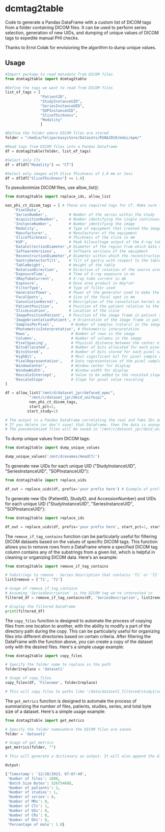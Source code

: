 # dcmtag2table
Code to generate a Pandas DataFrame with a custom list of DICOM tags from a folder containing DICOM files.
It can be used to perform series selection, generation of new UIDs, and dumping of unique values of DICOM tags to expedite manual PHI checks.

Thanks to Errol Colak for envisioning the algorithm to dump unique values. 

## Usage

```python
#Import package to read metadata from DICOM files
from dcmtag2table import dcmtag2table

#Define the tags we want to read from DICOM files
list_of_tags = [
                "PatientID",
                "StudyInstanceUID",
                "SeriesInstanceUID",
                "SOPInstanceUID",
                "SliceThickness",
                "Modality"
                ]

#Define the folder where DICOM files are stored
folder = "/media/felipe/easystore/Datasets/RSNA2019/mdai/epm/"

#Read tags from DICOM files into a Pandas Dataframe
df = dcmtag2table(folder, list_of_tags)

#Select only CTs
df = df[df["Modality"] == "CT"]

#Select only images with Slice Thickness of 1.0 mm or less
df = df[df["SliceThickness"] <= 1.0]

```

To pseudonimize DICOM files, use allow_list():

```python
from dcmtag2table import replace_ids, allow_list

non_phi_ct_dicom_tags = [ # These are required tags for CT. Make sure to change this when working with other modalities (MR, CR, US)
    'PixelData',
    'SeriesNumber',          # Number of the series within the study
    'AcquisitionNumber',     # Number identifying the single continuous gathering of data
    'InstanceNumber',        # Number identifying the image
    'Modality',              # Type of equipment that created the image (CT for computed tomography)
    'Manufacturer',          # Manufacturer of the equipment
    'SliceThickness',        # Thickness of the slice in mm
    'KVP',                   # Peak kilovoltage output of the X-ray tube used
    'DataCollectionDiameter',# Diameter of the region from which data were collected
    'SoftwareVersions',      # Software versions of the equipment
    'ReconstructionDiameter',# Diameter within which the reconstruction is performed
    'GantryDetectorTilt',    # Tilt of gantry with respect to the table
    'TableHeight',           # Height of the table
    'RotationDirection',     # Direction of rotation of the source around the patient (CW or CCW)
    'ExposureTime',          # Time of X-ray exposure in ms
    'XRayTubeCurrent',       # X-ray tube current in mA
    'Exposure',              # Dose area product in mGy*cm²
    'FilterType',            # Type of filter used
    'GeneratorPower',        # Power of the generator used to make the exposure in kW
    'FocalSpots',            # Size of the focal spot in mm
    'ConvolutionKernel',     # Description of the convolution kernel or kernels used for the reconstruction
    'PatientPosition',       # Position of the patient relative to the imaging equipment space
    'SliceLocation',         # Location of the slice
    'ImagePositionPatient',  # Position of the image frame in patient coordinates
    'ImageOrientationPatient', # Orientation of the image frame in patient coordinates
    'SamplesPerPixel',        # Number of samples (colors) in the image
    'PhotometricInterpretation', # Photometric interpretation
    'Rows',                   # Number of rows in the image
    'Columns',                # Number of columns in the image
    'PixelSpacing',           # Physical distance between the center of each pixel
    'BitsAllocated',          # Number of bits allocated for each pixel sample
    'BitsStored',             # Number of bits stored for each pixel sample
    'HighBit',                # Most significant bit for pixel sample data
    'PixelRepresentation',    # Data representation of the pixel samples
    'WindowCenter',           # Window center for display
    'WindowWidth',            # Window width for display
    'RescaleIntercept',       # Value to be added to the rescaled slope intercept
    'RescaleSlope'            # Slope for pixel value rescaling
]

df = allow_list("/mnt/d/dataset_jpr/defaced_epm/", 
           "/mnt/c/dataset_jpr/deid_unifesp/",
           non_phi_ct_dicom_tags,
           start_pct=1,
          start_study=1)

# The output is a Pandas DataFrame correlating the real and fake IDs and UIDs.
# If you delete (or don't save) that DataFrame, then the data is anonymized, since the is no way to reidentify the studies.
# The pseudonimized files will be saved in "/mnt/c/dataset_jpr/deid_unifesp/".

```

To dump unique values from DICOM tags:

```python
from dcmtag2table import dump_unique_values

dump_unique_values('/mnt/d/exames/HeadCT/')

```

To generate new UIDs for each unique UID ("StudyInstanceUID", "SeriesInstanceUID", "SOPInstanceUID"):

```python
from dcmtag2table import replace_uids

df_out = replace_uids(df, prefix='your prefix here') # Example of prefix: "1.2.840.12345."
```

To generate new IDs (PatientID, StudyID, and AccessionNumber) and UIDs for each unique UID ("StudyInstanceUID", "SeriesInstanceUID", "SOPInstanceUID"):

```python
from dcmtag2table import replace_ids

df_out = replace_uids(df, prefix='your prefix here', start_pct=1, start_study=1) # Example of prefix: "1.2.840.12345."
```

The `remove_if_tag_contains` function can be particularly useful for filtering DICOM datasets based on the values of specific DICOM tags. This function allows you to remove rows from a DataFrame where a specified DICOM tag column contains any of the substrings from a given list, which is helpful in cleaning or organizing DICOM data. Here's an example:

```python
from dcmtag2table import remove_if_tag_contains

# Substrings to remove - Series Description that contains 'T1' or 'T2'
list2remove = ['T1', 'T2']

# Usage of remove_if_tag_contains
# Assuming 'SeriesDescription' is the DICOM tag we're interested in
filtered_df = remove_if_tag_contains(df, 'SeriesDescription', list2remove)

# Display the filtered DataFrame
print(filtered_df)
```


The `copy_files` function is designed to automate the process of copying files from one location to another, with the ability to modify a part of the directory path during the copy. This can be particularly useful for organizing files into different directories based on certain criteria. After filtering the DataFrame with the function above, you can create a copy of the dataset only with the desired files. Here's a simple usage example:

```python
from dcmtag2table import copy_files

# Specify the folder name to replace in the path
folder2replace = 'dataset1'

# Usage of copy_files
copy_files(df, 'Filename', folder2replace)

# This will copy files to paths like '/data/dataset1_filtered/study1/series1/image1.dcm', etc.
```

The `get_metrics` function is designed to automate the process of summarizing the number of files, patients, studies, series, and total byte size of a dataset. Here's a simple usage example:

```python
from dcmtag2table import get_metrics

# Specify the folder namevwhere the DICOM files are saved.
folder = 'dataset1'

# Usage of get_metrics
get_metrics(folder, "")

# This will generate a dictionary as output. It will also append the dictionary to transfer_logs.csv.

Output:

{'Timestamp': '12/28/2023, 07:07:40',
 'Number of files': 1000,
 'Batch Size Bytes': 526754688,
 'Number of patients': 1,
 'Number of studies': 1,
 'Number of series': 8,
 'Number of MRs': 0,
 'Number of CTs': 1,
 'Number of USs': 0,
 'Number of CRs': 0,
 'Number of DXs': 0,
 'Percentage of male': 1.0}

```
